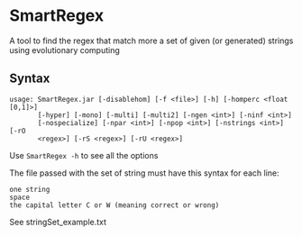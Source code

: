 # SmartRegex
A tool to find the regex that match more a set of given (or generated) strings using evolutionary computing

## Syntax

```
usage: SmartRegex.jar [-disablehom] [-f <file>] [-h] [-homperc <float [0,1]>]
       [-hyper] [-mono] [-multi] [-multi2] [-ngen <int>] [-ninf <int>]
       [-nospecialize] [-npar <int>] [-npop <int>] [-nstrings <int>] [-rO
       <regex>] [-rS <regex>] [-rU <regex>]
```

Use `SmartRegex -h` to see all the options

The file passed with the set of string must have this syntax for each line:
```
one string
space
the capital letter C or W (meaning correct or wrong)
```
See stringSet_example.txt 
